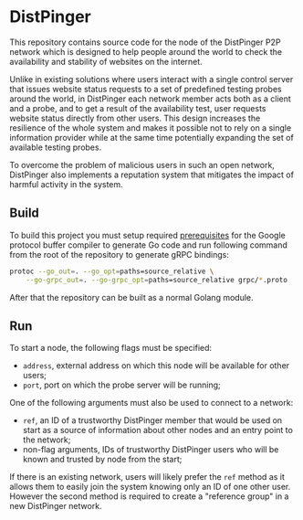 # DistPinger

This repository contains source code for the node of the DistPinger P2P network which is designed to help people around the world to check the availability and stability of websites on the internet.

Unlike in existing solutions where users interact with a single control server that issues website status requests to a set of predefined testing probes around the world, in DistPinger each network member acts both as a client and a probe, and to get a result of the availability test, user requests website status directly from other users. This design increases the resilience of the whole system and makes it possible not to rely on a single information provider while at the same time potentially expanding the set of available testing probes.

To overcome the problem of malicious users in such an open network, DistPinger also implements a reputation system that mitigates the impact of harmful activity in the system.

## Build
To build this project you must setup required [prerequisites](https://grpc.io/docs/languages/go/quickstart/#prerequisites) for the Google protocol buffer compiler to generate Go code and run following command from the root of the repository to generate gRPC bindings:
```bash
protoc --go_out=. --go_opt=paths=source_relative \
    --go-grpc_out=. --go-grpc_opt=paths=source_relative grpc/*.proto
``` 

After that the repository can be built as a normal Golang module. 

## Run
To start a node, the following flags must be specified:

- `address`, external address on which this node will be available for other users;
- `port`, port on which the probe server will be running;

One of the following arguments must also be used to connect to a network:

- `ref`, an ID of a trustworthy DistPinger member that would be used on start as a source of information about other nodes and an entry point to the network;
- non-flag arguments, IDs of trustworthy DistPinger users who will be known and trusted by node from the start;

If there is an existing network, users will likely prefer the `ref` method as it allows them to easily join the system knowing only an ID of one other user. However the second method is required to create a "reference group" in a new DistPinger network.